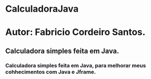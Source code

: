 # CalculadoraJava
# Autor: Fabricio Cordeiro Santos.

 <h2 align:"center">Calculadora simples feita em Java.</h2>
 <h3> Calculadora simples feita em Java, para melhorar meus cohhecimentos com Java e Jframe. </h3>
